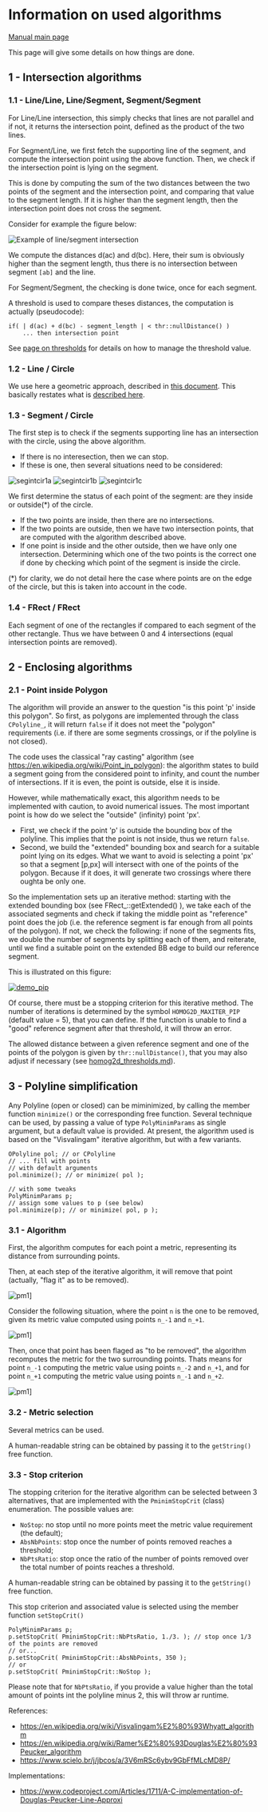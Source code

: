 # Information on used algorithms

[Manual main page](homog2d_manual.md)

This page will give some details on how things are done.

## 1 - Intersection algorithms

### 1.1 - Line/Line, Line/Segment, Segment/Segment

For Line/Line intersection, this simply checks that lines are not parallel and if not, it returns the intersection point,
defined as the product of the two lines.

For Segment/Line, we first fetch the supporting line of the segment, and compute the intersection point using the above function.
Then, we check if the intersection point is lying on the segment.

This is done by computing the sum of the two distances between the two points of the segment and the intersection point, and comparing that value to the segment length.
If it is higher than the segment length, then the intersection point does not cross the segment.

Consider for example the figure below:

![Example of line/segment intersection](img/segment_intersect_1.png)

We compute the distances d(ac) and d(bc).
Here, their sum is obviously higher than the segment length, thus there is no intersection between segment `[ab]` and the line.

For Segment/Segment, the checking is done twice, once for each segment.

A threshold is used to compare theses distances, the computation is actually (pseudocode):
```
if( | d(ac) + d(bc) - segment_length | < thr::nullDistance() )
	... then intersection point
```

See [page on thresholds](homog2d_thresholds.md) for details on how to manage the threshold value.

### 1.2 - Line / Circle

We use here a geometric approach, described in [this document](http://skramm.lautre.net/files/misc/intersect_circle_line.pdf).
This basically restates what is [described here](https://cp-algorithms.com/geometry/circle-line-intersection.html).


### 1.3 - Segment / Circle

The first step is to check if the segments supporting line has an intersection with the circle, using the above algorithm.
  * If there is no interesection, then we can stop.
  * If these is one, then several situations need to be considered:

![segintcir1a](img/segment_intersect_circle_1a.png)
![segintcir1b](img/segment_intersect_circle_1b.png)
![segintcir1c](img/segment_intersect_circle_1c.png)

We first determine the status of each point of the segment: are they inside or outside(*) of the circle.

  * If the two points are inside, then there are no intersections.
  * If the two points are outside, then we have two intersection points, that are computed with the algorithm described above.
  * If one point is inside and the other outside, then we have only one intersection.
Determining which one of the two points is the correct one if done by checking which point of the segment is inside the circle.

(*) for clarity, we do not detail here the case where points are on the edge of the circle, but this is taken into account in the code.


### 1.4 - FRect / FRect

Each segment of one of the rectangles if compared to each segment of the other rectangle.
Thus we have between 0 and 4 intersections (equal intersection points are removed).


## 2 - Enclosing algorithms


### 2.1 - Point inside Polygon

The algorithm will provide an answer to the question "is this point 'p' inside this polygon".
So first, as polygons are implemented through the class `CPolyline_`, it will return `false`
if it does not meet the "polygon" requirements (i.e. if there are some segments crossings, or if the polyline is not closed).

The code uses the classical "ray casting" algorithm
(see https://en.wikipedia.org/wiki/Point_in_polygon):
the algorithm states to build a segment going from the considered point to infinity, and count the number of intersections.
If it is even, the point is outside, else it is inside.

However, while mathematically exact, this algorithm needs to be implemented with caution, to avoid numerical issues.
The most important point is how do we select the "outside" (infinity) point 'px'.

- First, we check if the point 'p' is outside the bounding box of the polyline.
This implies that the point is not inside, thus we return `false`.
- Second, we build the "extended" bounding box and search for a suitable point lying on its edges.
What we want to avoid is selecting a point 'px' so that a segment [p,px] will intersect with one of the points of the polygon.
Because if it does, it will generate two crossings where there oughta be only one.

So the implementation sets up an iterative method:
starting with the extended bounding box (see FRect_::getExtended() ), we take each of the associated segments and check if taking the middle point as "reference" point does the job
(i.e. the reference segment is far enough from all points of the polygon).
If not, we check the following:
if none of the segments fits, we double the number of segments by splitting each of them, and reiterate,
until we find a suitable point on the extended BB edge to build our reference segment.

This is illustrated on this figure:

[![demo_pip](img/demo_pip.gif)](../misc/figures_src/src/demo_pip.cpp)

Of course, there must be a stopping criterion for this iterative method.
The number of iterations is determined by the symbol `HOMOG2D_MAXITER_PIP` (default value = 5), that you can define.
If the function is unable to find a "good" reference segment after that threshold, it will throw an error.

The allowed distance between a given reference segment and one of the points of the polygon is given by `thr::nullDistance()`, that you may also adjust if necessary
(see [homog2d_thresholds.md](homog2d_thresholds.md)).


## 3 - Polyline simplification
<a name="poly_simplify"></a>

Any Polyline (open or closed) can be miminimized, by calling the member function `minimize()` or the corresponding free function.
Several technique can be used, by passing a value of type `PolyMinimParams` as single argument, but a default value is provided.
At present, the algorithm used is based on the "Visvalingam" iterative algorithm, but with a few variants.

```
OPolyline pol; // or CPolyline
// ... fill with points
// with default arguments
pol.minimize(); // or minimize( pol );

// with some tweaks
PolyMinimParams p;
// assign some values to p (see below)
pol.minimize(p); // or minimize( pol, p );
```


### 3.1 - Algorithm

First, the algorithm computes for each point a metric, representing its distance from surrounding points.

Then, at each step of the iterative algorithm, it will remove that point (actually, "flag it" as to be removed).

![pm1](img/polyline_minim_1a.svg)]

Consider the following situation, where the point `n` is the one to be removed, given its metric value computed using points
`n_-1` and `n_+1`.

![pm1](img/polyline_minim_1b.svg)]


Then, once that point has been flaged as "to be removed", the algorithm recomputes the metric for the two surrounding points.
Thats means for point `n_-1` computing the metric value using points  `n_-2` and  `n_+1`, and
for point `n_+1` computing the metric value using points  `n_-1` and  `n_+2`.

![pm1](img/polyline_minim_1c.svg)]


### 3.2 - Metric selection

Several metrics can be used.


A human-readable string can be obtained by passing it to the `getString()` free function.

### 3.3 - Stop criterion

The stopping criterion for the iterative algorithm can be selected between 3 alternatives, that are implemented with the
`PminimStopCrit` (class) enumeration.
The possible values are:
- `NoStop`: no stop until no more points meet the metric value requirement (the default);
- `AbsNbPoints`: stop once the number of points removed reaches a threshold;
- `NbPtsRatio`: stop once the ratio of the number of points removed over the total number of points reaches a threshold.

A human-readable string can be obtained by passing it to the `getString()` free function.


This stop criterion and associated value is selected using the member function `setStopCrit()`
```
PolyMinimParams p;
p.setStopCrit( PminimStopCrit::NbPtsRatio, 1./3. ); // stop once 1/3 of the points are removed
// or...
p.setStopCrit( PminimStopCrit::AbsNbPoints, 350 );
// or
p.setStopCrit( PminimStopCrit::NoStop );
```

Please note that for `NbPtsRatio`, if you provide a value higher than the total amount of points int the polyline minus 2, this will throw ar runtime.



References:
* https://en.wikipedia.org/wiki/Visvalingam%E2%80%93Whyatt_algorithm
* https://en.wikipedia.org/wiki/Ramer%E2%80%93Douglas%E2%80%93Peucker_algorithm
* https://www.scielo.br/j/jbcos/a/3V6mRSc6ybv9GbFfMLcMD8P/


Implementations:
* https://www.codeproject.com/Articles/1711/A-C-implementation-of-Douglas-Peucker-Line-Approxi
